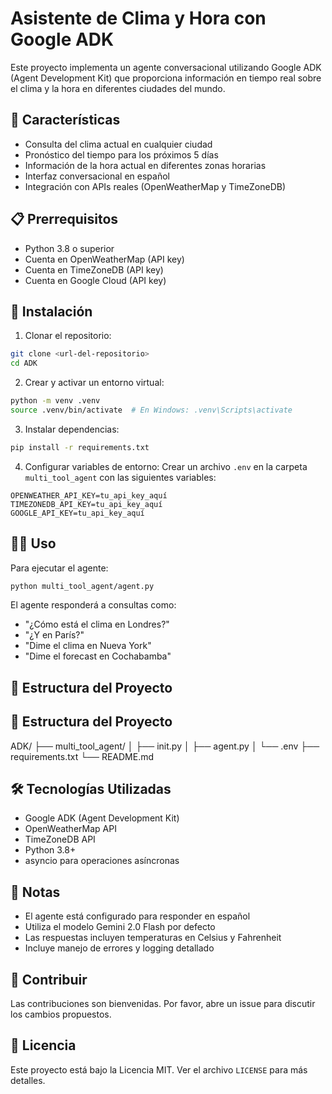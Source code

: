 # Asistente de Clima y Hora con Google ADK

Este proyecto implementa un agente conversacional utilizando Google ADK (Agent Development Kit) que proporciona información en tiempo real sobre el clima y la hora en diferentes ciudades del mundo.

## 🚀 Características

- Consulta del clima actual en cualquier ciudad
- Pronóstico del tiempo para los próximos 5 días
- Información de la hora actual en diferentes zonas horarias
- Interfaz conversacional en español
- Integración con APIs reales (OpenWeatherMap y TimeZoneDB)

## 📋 Prerrequisitos

- Python 3.8 o superior
- Cuenta en OpenWeatherMap (API key)
- Cuenta en TimeZoneDB (API key)
- Cuenta en Google Cloud (API key)

## 🔧 Instalación

1. Clonar el repositorio:
```bash
git clone <url-del-repositorio>
cd ADK
```

2. Crear y activar un entorno virtual:
```bash
python -m venv .venv
source .venv/bin/activate  # En Windows: .venv\Scripts\activate
```

3. Instalar dependencias:
```bash
pip install -r requirements.txt
```

4. Configurar variables de entorno:
Crear un archivo `.env` en la carpeta `multi_tool_agent` con las siguientes variables:
```env
OPENWEATHER_API_KEY=tu_api_key_aquí
TIMEZONEDB_API_KEY=tu_api_key_aquí
GOOGLE_API_KEY=tu_api_key_aquí
```

## 🏃‍♂️ Uso

Para ejecutar el agente:

```bash
python multi_tool_agent/agent.py
```

El agente responderá a consultas como:
- "¿Cómo está el clima en Londres?"
- "¿Y en París?"
- "Dime el clima en Nueva York"
- "Dime el forecast en Cochabamba"

## 📄 Estructura del Proyecto 


## 📄 Estructura del Proyecto 

ADK/
├── multi_tool_agent/
│ ├── init.py
│ ├── agent.py
│ └── .env
├── requirements.txt
└── README.md


## 🛠️ Tecnologías Utilizadas

- Google ADK (Agent Development Kit)
- OpenWeatherMap API
- TimeZoneDB API
- Python 3.8+
- asyncio para operaciones asíncronas

## 📝 Notas

- El agente está configurado para responder en español
- Utiliza el modelo Gemini 2.0 Flash por defecto
- Las respuestas incluyen temperaturas en Celsius y Fahrenheit
- Incluye manejo de errores y logging detallado

## 🤝 Contribuir

Las contribuciones son bienvenidas. Por favor, abre un issue para discutir los cambios propuestos.

## 📄 Licencia

Este proyecto está bajo la Licencia MIT. Ver el archivo `LICENSE` para más detalles.

